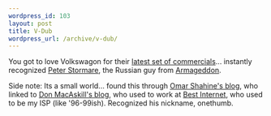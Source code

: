 ```yaml
--- 
wordpress_id: 103
layout: post
title: V-Dub
wordpress_url: /archive/v-dub/
---
```


<p>You got to love Volkswagon for their <a href="http://blogs.smugmug.com/onethumb/2006/02/25/best-commercials-ever/">latest set of commercials</a>... instantly recognized <a href="http://www.imdb.com/name/nm0001780/">Peter Stormare</a>, the Russian guy from <a href="http://www.imdb.com/title/tt0120591/">Armageddon</a>.</p>

<p>Side note: Its a small world... found this through <a href="http://shahine.com/omar/">Omar Shahine's blog</a>, who linked to <a href="http://blogs.smugmug.com/onethumb/">Don MacAskill's blog</a>, who used to work at <a href="http://web.archive.org/web/19970331203103/http://www.best.com/index.html">Best Internet</a>, who used to be my ISP (like '96-99ish).  Recognized his nickname, onethumb.</p>
         
